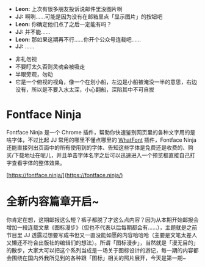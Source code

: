 - **Leon:** 上次有很多朋友投诉说邮件里没图片啊
- **JJ:** 啊咧……可能是因为没有在邮箱里点「显示图片」的按钮吧
- **Leon:** 你确定他们点了之后一定能有吗？
- **JJ:** 并不能……
- **Leon:** 那如果这期再不行……你开个公众号连载吧……
- **JJ:** ……


* 非礼勿视
* 不要盯太久否则灵魂会被吸走
* 半眼旁观，勿动
* 它是一个俯视的视角，像一个在划小船，左边是小船被淹没一半的意思，右边没有，所以是不要入水太深，小心翻船，深陷其中不可自拔

# Fontface Ninja
Fontface Ninja 是一个 Chrome 插件，帮助你快速鉴别网页里的各种文字用的是啥字体，不过比起 JJ 常用的哪里不懂点哪里的 [WhatFont](http://www.chengyinliu.com/whatfont.html) 插件，Fontface Ninja 还能直接列出页面中的所有使用到的字体、告知这些字体是免费还是收费的、购买/下载地址在呢儿，并且单击字体名字之后可以迅速进入一个预览框直接自己打字查看字体的整体效果。

[https://fontface.ninja/](https://fontface.ninja/)

# 全新内容篇章开启~
你肯定在想，这期邮报这么短？裤子都脱了才这么点内容？因为从本期开始邮报会增加一段连载文章《图标漫步》（但也不代表以后每期都会有……），主题就是之前节目里 JJ 透露过想要写成书但又一直没能如愿的内容哈哈哈（主要是文笔太差人又懒还不符合出版社的编辑们的想法）。所谓「图标漫步」，当然就是「漫无目的」的散步，大家大可以把这个系列当成是一场关于图标设计的游记，每一期的内容都会围绕在国内外我所见到的各种跟「图标」相关的照片展开，今天是第一期~
